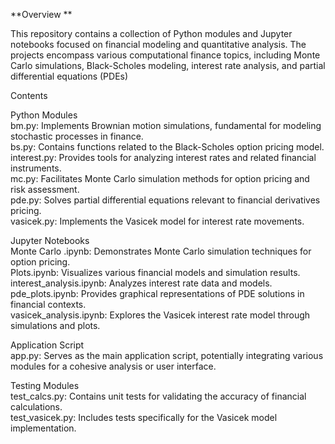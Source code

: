 **Overview
**

This repository contains a collection of Python modules and Jupyter notebooks focused on financial modeling and quantitative analysis. The projects encompass various computational finance topics, including Monte Carlo simulations, Black-Scholes modeling, interest rate analysis, and partial differential equations (PDEs)

Contents

Python Modules  
bm.py: Implements Brownian motion simulations, fundamental for modeling stochastic processes in finance.  
bs.py: Contains functions related to the Black-Scholes option pricing model.  
interest.py: Provides tools for analyzing interest rates and related financial instruments.  
mc.py: Facilitates Monte Carlo simulation methods for option pricing and risk assessment.  
pde.py: Solves partial differential equations relevant to financial derivatives pricing.  
vasicek.py: Implements the Vasicek model for interest rate movements.  

Jupyter Notebooks  
Monte Carlo .ipynb: Demonstrates Monte Carlo simulation techniques for option pricing.  
Plots.ipynb: Visualizes various financial models and simulation results.  
interest_analysis.ipynb: Analyzes interest rate data and models.  
pde_plots.ipynb: Provides graphical representations of PDE solutions in financial contexts.  
vasicek_analysis.ipynb: Explores the Vasicek interest rate model through simulations and plots.  

Application Script  
app.py: Serves as the main application script, potentially integrating various modules for a cohesive analysis or user interface.  

Testing Modules  
test_calcs.py: Contains unit tests for validating the accuracy of financial calculations.  
test_vasicek.py: Includes tests specifically for the Vasicek model implementation.  

